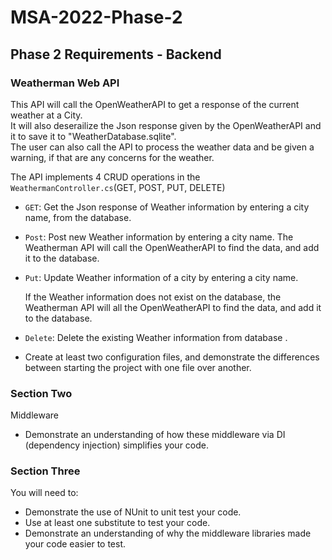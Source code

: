 # MSA-2022-Phase-2

## Phase 2 Requirements - Backend

### Weatherman Web API
This API will call the OpenWeatherAPI to get a response of the current weather at a City.\
It will also deserailize the Json response given by the OpenWeatherAPI and  it to save it to "WeatherDatabase.sqlite".\
The user can also call the API to process the weather data and be given a warning, if that are any concerns for the weather.

The API implements 4 CRUD operations in the `WeathermanController.cs`(GET, POST, PUT, DELETE)

- `GET`: Get the Json response of Weather information by entering a city name, from the database.

- `Post`: Post new Weather information by entering a city name. The Weatherman API will call the OpenWeatherAPI to find the data, and add it to the database.

- `Put`: Update Weather information of a city by entering a city name.

   If the Weather information does not exist on the database, the Weatherman API will all the OpenWeatherAPI to find the data, and add it to the database.
   
- `Delete`: Delete the existing Weather information from database .

* Create at least two configuration files, and demonstrate the differences between starting the project with one file over another.

### Section Two

Middleware 
* Demonstrate an understanding of how these middleware via DI (dependency injection) simplifies your code.

### Section Three

You will need to:

* Demonstrate the use of NUnit to unit test your code.
* Use at least one substitute to test your code.
* Demonstrate an understanding of why the middleware libraries made your code easier to test.
